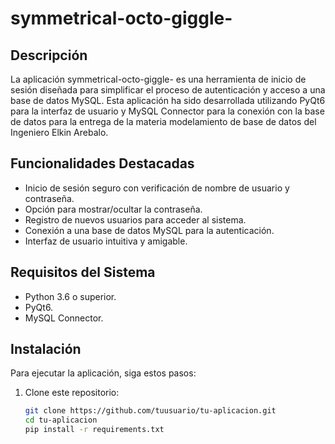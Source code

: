 ﻿# symmetrical-octo-giggle-

## Descripción

La aplicación symmetrical-octo-giggle-  es una herramienta de inicio de sesión diseñada para simplificar el proceso de autenticación y acceso a una base de datos MySQL. Esta aplicación ha sido desarrollada utilizando PyQt6 para la interfaz de usuario y MySQL Connector para la conexión con la base de datos para la entrega de la materia modelamiento de base de datos del Ingeniero Elkin Arebalo.

## Funcionalidades Destacadas

- Inicio de sesión seguro con verificación de nombre de usuario y contraseña.
- Opción para mostrar/ocultar la contraseña.
- Registro de nuevos usuarios para acceder al sistema.
- Conexión a una base de datos MySQL para la autenticación.
- Interfaz de usuario intuitiva y amigable.

## Requisitos del Sistema

- Python 3.6 o superior.
- PyQt6.
- MySQL Connector.

## Instalación

Para ejecutar la aplicación, siga estos pasos:

1. Clone este repositorio:

   ```bash
   git clone https://github.com/tuusuario/tu-aplicacion.git
   cd tu-aplicacion
   pip install -r requirements.txt


